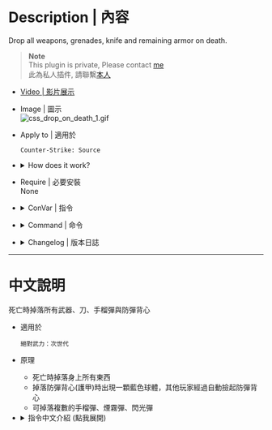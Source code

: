 # Description | 內容
Drop all weapons, grenades, knife and remaining armor on death.

> __Note__ <br/>
This plugin is private, Please contact [me](https://github.com/fbef0102/Game-Private_Plugin#私人插件列表-private-plugins-list)<br/>
此為私人插件, 請聯繫[本人](https://github.com/fbef0102/Game-Private_Plugin#私人插件列表-private-plugins-list)

* [Video | 影片展示](https://youtu.be/4josvz9xJso)

* Image | 圖示
<br/>![css_drop_on_death_1.gif](image/css_drop_on_death_1.gif)

* Apply to | 適用於
	```
	Counter-Strike: Source
	```

* <details><summary>How does it work?</summary>

	* Drop pistol, grenades, knife and remaining armor when player dies
</details>

* Require | 必要安裝
<br/>None

* <details><summary>ConVar | 指令</summary>

    * cfg/sourcemod/css_drop_on_death.cfg
        ```php
        // If 1, Drop all weapons and armor on death.
        css_drop_on_death_all_on_death "1"

        // If 1, Drop knife on death.
        css_drop_on_death_knife_on_death "0"

        // If 1, Drop armor on death.
        css_drop_on_death_armor_on_death "1"

        // Minimum amount of armor to enable armor drop.
        css_drop_on_death_armor_min "10"

        // Percentage of depreciation for dropped armor.
        css_drop_on_death_armor_depreciation "0.8"

        // If 1, Enable sprite and physical model for dropped armor.
        css_drop_on_death_armor_sprite "1"

        // Size of model to be scaled.
        css_drop_on_death_armor_model_resize "1.0"

        // Vertical offset of armor model.
        css_drop_on_death_armor_model_voffset "0.0"

        // Sound used for picking up armor. (Empty=Disable)
        css_drop_on_death_armor_pickup_sound "items/ammopickup.wav"

        // If 1, Remove dropped armor on resapwn or disconnect.
        css_drop_on_death_armor_respawn_remove "1"

        // If 1, Drop all weapons and armor if using command to suicide ("kill", "explode")
        css_drop_on_death_suicide_detect "1"
        ```
</details>

* <details><summary>Command | 命令</summary>
    
    None
</details>

* <details><summary>Changelog | 版本日誌</summary>

    * v1.0h (2023-3-8)
		* Remake code, convert code to latest syntax
		* Fix warnings when compiling on SourceMod 1.11.
		* Optimize code and improve performance
        * Use EntIndexToEntRef, safely remove armor model and sprite to fix invalid entity error
        * Delete dropping ammo

    * v3.0.0
        * [Original plugin by bigbalaboom](https://forums.alliedmods.net/showthread.php?t=225785)
</details>

- - - -
# 中文說明
死亡時掉落所有武器、刀、手榴彈與防彈背心

* 適用於
	```
	絕對武力：次世代
	```

* 原理
    * 死亡時掉落身上所有東西
    * 掉落防彈背心(護甲)時出現一顆藍色球體，其他玩家經過自動撿起防彈背心
    * 可掉落複數的手榴彈、煙霧彈、閃光彈

* <details><summary>指令中文介紹 (點我展開)</summary>

    * cfg/sourcemod/css_drop_on_death.cfg
        ```php
        // 0=關閉插件, 1=啟動插件
        css_drop_on_death_all_on_death "1"

        // 為1時，死亡時也掉落刀
        css_drop_on_death_knife_on_death "0"

        // 為1時，死亡時也掉防彈背心 (護甲)
        css_drop_on_death_armor_on_death "1"

        // 死亡玩家生前的護甲至少要10以上才會掉落防彈背心
        css_drop_on_death_armor_min "10"

        // 死亡玩家生前的護甲乘以此數值，成為掉落的護甲數值
        css_drop_on_death_armor_depreciation "0.8"

        // 為1時，護甲有一顆藍色球體顯示
        css_drop_on_death_armor_sprite "1"

        // 球體大小
        css_drop_on_death_armor_model_resize "1.0"

        // 球體離地面的高度
        css_drop_on_death_armor_model_voffset "0.0"

        // 撿起死亡玩家的防彈背心音效檔案，請填入相對路徑 (路徑相對於 sound 資料夾, 空=關閉音效)
        css_drop_on_death_armor_pickup_sound "items/ammopickup.wav"

        // 為1時，死亡的玩家復活之後，移除掉落的防彈背心
        css_drop_on_death_armor_respawn_remove "1"

        // 為1時，使用指令kill,explode自殺也會掉落武器
        css_drop_on_death_suicide_detect "1"
        ```
</details>

